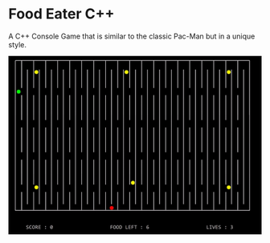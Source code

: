 # Food Eater C++ 
A C++ Console Game that is similar to the classic Pac-Man but in a unique style.

![Image of FoodEater](https://github.com/ummarikram/FoodEater/blob/master/DryRun.gif)
